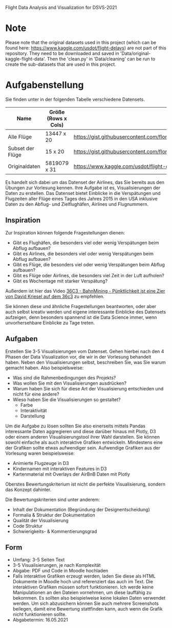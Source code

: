 Flight Data Analysis and Visualization for DSVS-2021

# Note
Please note that the original datasets used in this project (which can be found here: https://www.kaggle.com/usdot/flight-delays) are not part of this repository. They need to be downloaded and saved in 'Data/original-kaggle-flight-data'. Then the 'clean.py' in 'Data/cleaning' can be run to create the sub-datasets that are used in this project.


# Aufgabenstellung
Sie finden unter in der folgenden Tabelle verschiedene Datensets.

| Name | Größe (Rows x Cols) | URL |
| --- | --- | --- |
| Alle Flüge | 13447 x 20 | https://gist.githubusercontent.com/florianeichin/cfa1705e12ebd75ff4c321427126ccee/raw/c86301a0e5d0c1757d325424b8deec04cc5c5ca9/flights_all_cleaned.csv 
| Subset der Flüge | 15 x 20 | https://gist.githubusercontent.com/florianeichin/b877d354d6bc52e6ce840572e40b0497/raw/19759410471073756a388dada5fcb40109f0d13e/flights_subset_cleaned.csv
| Originaldaten | 5819079 x 31 | https://www.kaggle.com/usdot/flight-delays#flights.csv

Es handelt sich dabei um das Datenset der Airlines, das Sie bereits aus den Übungen zur Vorlesung kennen.
Ihre Aufgabe ist es, Visualisierungen der Daten zu erstellen. 
Das Datenset bietet Einblicke in die Verspätungen und Flugzeiten aller Flüge eines Tages des Jahres 2015 in den USA inklusive Daten zu den Abflug- und Zielflughäfen, Airlines und Flugnummern.

## Inspiration
Zur Inspiration können folgende Fragestellungen dienen:
- Gibt es Flughäfen, die besonders viel oder wenig Verspätungen beim Abflug aufbauen?
- Gibt es Airlines, die besonders viel oder wenig Verspätungen beim Abflug aufbauen?
- Gibt es Flüge, die besonders viel oder wenig Verspätungen beim Abflug aufbauen?
- Gibt es Flüge oder Airlines, die besonders viel Zeit in der Luft aufholen?
- Gibt es Wochentage mit starker Verspätung?

Außerdem ist hier das Video [36C3 - BahnMining - Pünktlichkeit ist eine Zier von David Kriesel auf dem 36c3](https://www.youtube.com/watch?v=0rb9CfOvojk) zu empfehlen.

Sie können diese und ähnliche Fragestellungen beantworten, oder aber auch selbst kreativ werden und eigene interessante Einblicke des Datensets aufzeigen, denn besonders spannend ist die Data Science immer, wenn unvorhersehbare Einblicke zu Tage treten.

## Aufgaben
Erstellen Sie 3-5 Visualisierungen vom Datenset. 
Gehen hierbei nach den 4 Phasen der Data Visualization vor, die wir in der Vorlesung behandelt haben.
Neben den Visualisierungen selbst, beschreiben Sie, was Sie warum gemacht haben. Also beispielsweise:
- Was sind die Rahmenbedingungen des Projekts?
- Was wollen Sie mit den Visualisierungen ausdrücken?
- Warum haben Sie sich für diese Art der Visualisierung entschieden und nicht für eine andere? 
- Wieso haben Sie die Visualisierungen so gestaltet? 
    - Farbe
    - Interaktivität
    - Darstellung

Um die Aufgabe zu lösen sollten Sie also einerseits mittels Pandas interessante Daten aggregieren und diese darüber hinaus mit Plotly, D3 oder einem anderen Visualisierungstool ihrer Wahl darstellen. Sie können sowohl einfache als auch interaktive Grafiken entwickeln. Mindestens eine der Grafiken sollte etwas aufwendiger sein. Aufwendige Grafiken aus der Vorlesung waren beispielsweise:
- Animierte Flugzeuge in D3
- Kindernamen mit interaktiven Features in D3
- Kartenmaterial mit Overlays der AirBnB Daten mit Plotly

Oberstes Bewertungskriterium ist nicht die perfekte Visualisierung, sondern das Konzept dahinter.

Die Bewertungskriterien sind unter anderem: 
- Inhalt der Dokumentation (Begründung der Designentscheidung)
- Formalia & Struktur der Dokumentation
- Qualität der Visualisierung
- Code Struktur
- Schwierigkeits- & Kommentierungsgrad


## Form
- Umfang: 3-5 Seiten Text
- 3-5 Visualisierungen, je nach Komplexität
- Abgabe: PDF und Code in Moodle hochladen
- Falls interaktive Grafiken erzeugt werden, laden Sie diese als HTML Dokumente in Moodle hoch und referenziert das auch im Text. Die interaktiven Grafiken müssen sofort funktionieren. Ich werde keine Manipulationen an den Dateien vornehmen, um diese lauffähig zu bekommen. Es sollten also beispielweise keine lokalen Daten verwendet werden. Um sich abzusichern können Sie auch mehrere Screenshots beilegen, damit eine Bewertung stattfinden kann, auch wenn die Grafik nicht funktionieren sollte.
- Abgabetermin: 16.05.2021
